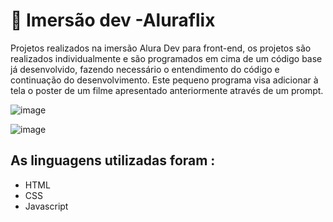 # 🎥 Imersão dev -Aluraflix
Projetos realizados na imersão Alura Dev para front-end, os projetos são realizados individualmente e são programados em cima de um código base já desenvolvido, fazendo necessário o entendimento do código e continuação do desenvolvimento.
Este pequeno programa visa adicionar à tela o poster de um filme apresentado anteriormente através de um prompt. 

![image](https://user-images.githubusercontent.com/105785215/229761534-f7716e9e-d36d-43c5-adf2-b70bac72fbf7.png)


![image](https://user-images.githubusercontent.com/105785215/229761428-60a43fb1-10f3-4e70-bcfb-c3c78789d801.png)


## As linguagens utilizadas foram :
* HTML
* CSS 
* Javascript

